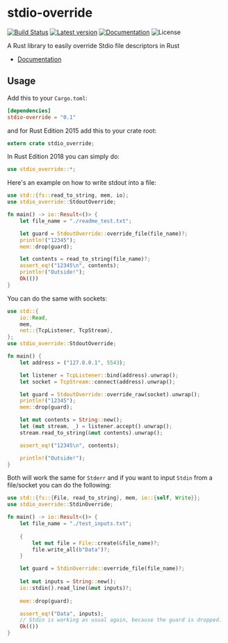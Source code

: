 # stdio-override
[![Build Status](https://travis-ci.org/elichai/stdio-override.svg?branch=master)](https://travis-ci.com/elichai/stdio-override)
[![Latest version](https://img.shields.io/crates/v/stdio-override.svg)](https://crates.io/crates/stdio-override)
[![Documentation](https://docs.rs/stdio-override/badge.svg)](https://docs.rs/stdio-override)
![License](https://img.shields.io/crates/l/stdio-override.svg)

A Rust library to easily override Stdio file descriptors in Rust

* [Documentation](https://docs.rs/stdio-override)

## Usage

Add this to your `Cargo.toml`:

```toml
[dependencies]
stdio-override = "0.1"

```

and for Rust Edition 2015 add this to your crate root:

```rust
extern crate stdio_override;
```
In Rust Edition 2018 you can simply do:
```rust
use stdio_override::*;
```

Here's an example on how to write stdout into a file:

```rust
use std::{fs::read_to_string, mem, io};
use stdio_override::StdoutOverride;

fn main() -> io::Result<()> {
    let file_name = "./readme_test.txt";

    let guard = StdoutOverride::override_file(file_name)?;
    println!("12345");
    mem::drop(guard);

    let contents = read_to_string(file_name)?;
    assert_eq!("12345\n", contents);
    println!("Outside!");
    Ok(())
}
```

You can do the same with sockets:
```rust
use std::{
    io::Read,
    mem,
    net::{TcpListener, TcpStream},
};
use stdio_override::StdoutOverride;

fn main() {
    let address = ("127.0.0.1", 5543);

    let listener = TcpListener::bind(address).unwrap();
    let socket = TcpStream::connect(address).unwrap();

    let guard = StdoutOverride::override_raw(socket).unwrap();
    println!("12345");
    mem::drop(guard);

    let mut contents = String::new();
    let (mut stream, _) = listener.accept().unwrap();
    stream.read_to_string(&mut contents).unwrap();

    assert_eq!("12345\n", contents);

    println!("Outside!");
}
```

Both will work the same for `Stderr` and if you want to input `Stdin` from a file/socket you can do the following:

```rust
use std::{fs::{File, read_to_string}, mem, io::{self, Write}};
use stdio_override::StdinOverride;

fn main() -> io::Result<()> {
    let file_name = "./test_inputs.txt";
    
    {
        let mut file = File::create(&file_name)?;
        file.write_all(b"Data")?;
    }

    let guard = StdinOverride::override_file(file_name)?;
    
    let mut inputs = String::new();
    io::stdin().read_line(&mut inputs)?;
    
    mem::drop(guard);

    assert_eq!("Data", inputs);
    // Stdin is working as usual again, because the guard is dropped.
    Ok(())
}
```